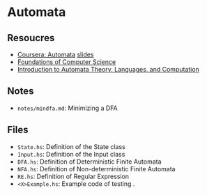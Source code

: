 # Automata

## Resoucres
* [Coursera: Automata](https://class.coursera.org/automata-002/) [slides](http://infolab.stanford.edu/~ullman/ialc/spr10/spr10.html#LECTURE%20NOTES)
* [Foundations of Computer Science](http://i.stanford.edu/~ullman/focs.html)
* [Introduction to Automata Theory, Languages, and Computation](http://infolab.stanford.edu/~ullman/ialc.html)

## Notes

* `notes/mindfa.md`: Minimizing a DFA


## Files

* `State.hs`: Definition of the State class
* `Input.hs`: Definition of the Input class
* `DFA.hs`: Definition of Deterministic Finite Automata
* `NFA.hs`: Definition of Non-deterministic Finite Automata
* `RE.hs`: Definition of Regular Expression
* `<X>Example.hs`: Example code of testing <X>.
